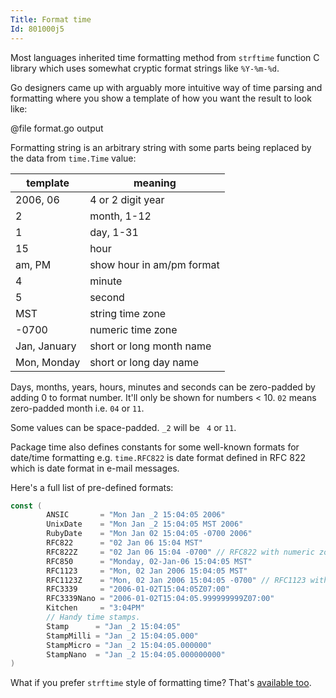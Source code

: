 ```yaml
---
Title: Format time
Id: 801000j5
---
```


Most languages inherited time formatting method from `strftime` function C library which uses somewhat cryptic format strings like `%Y-%m-%d`.

Go designers came up with arguably more intuitive way of time parsing and formatting where you show a template of how you want the result to look like:

@file format.go output

Formatting string is an arbitrary string with some parts being replaced by the data from `time.Time` value:

|template|meaning|
|--------|-------|
|2006, 06|4 or 2 digit year|
|2|month, 1-12|
|1|day, 1-31|
|15|hour|
|am, PM|show hour in am/pm format|
|4|minute|
|5|second|
|MST|string time zone|
|-0700|numeric time zone|
|Jan, January|short or long month name|
|Mon, Monday|short or long day name|

Days, months, years, hours, minutes and seconds can be zero-padded by adding 0 to format number. It'll only be shown for numbers < 10.
`02` means zero-padded month i.e. `04` or `11`.

Some values can be space-padded. `_2` will be ` 4` or `11`.

Package time also defines constants for some well-known formats for date/time formatting e.g. `time.RFC822` is date format defined in RFC 822 which is date format in e-mail messages.

Here's a full list of pre-defined formats:
```go
const (
        ANSIC       = "Mon Jan _2 15:04:05 2006"
        UnixDate    = "Mon Jan _2 15:04:05 MST 2006"
        RubyDate    = "Mon Jan 02 15:04:05 -0700 2006"
        RFC822      = "02 Jan 06 15:04 MST"
        RFC822Z     = "02 Jan 06 15:04 -0700" // RFC822 with numeric zone
        RFC850      = "Monday, 02-Jan-06 15:04:05 MST"
        RFC1123     = "Mon, 02 Jan 2006 15:04:05 MST"
        RFC1123Z    = "Mon, 02 Jan 2006 15:04:05 -0700" // RFC1123 with numeric zone
        RFC3339     = "2006-01-02T15:04:05Z07:00"
        RFC3339Nano = "2006-01-02T15:04:05.999999999Z07:00"
        Kitchen     = "3:04PM"
        // Handy time stamps.
        Stamp      = "Jan _2 15:04:05"
        StampMilli = "Jan _2 15:04:05.000"
        StampMicro = "Jan _2 15:04:05.000000"
        StampNano  = "Jan _2 15:04:05.000000000"
)
```

What if you prefer `strftime` style of formatting time? That's [available too](a-80100032).
